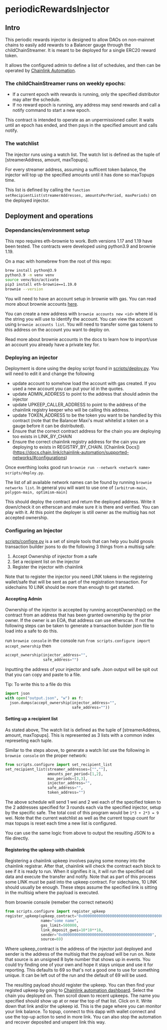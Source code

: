 # periodicRewardsInjector

## Intro
This periodic rewards injector is designed to allow DAOs on non-mainnet chains to easily add rewards to a Balancer gauge
through the childChainStreamer.  It is meant to be deployed for a single ERC20 reward token.

It allows the configured admin to define a list of schedules, and then can be operated by [Chainlink Automation](https://automation.chain.link/).

### The childChainStreamer runs on weekly epochs:

- If a current epoch with rewards is running, only the specified distributor may alter the schedule.  
- If no reward epoch is running, any address may send rewards and call a notify command to start a new epoch.

This contract is intended to operate as an unpermissioned caller.  It waits until an epoch has ended, and then pays in the specified amount and calls notify.

### The watchlist

The injector runs using a watch list.  The watch list is defined as the tuple of [streamerAddress, amount, maxTopups].

For every streamer address, assuming a sufficent token balance, the injector will top up the specified amounts until it has done so maxTopups time.

This list is defined by calling the `function setRecipientList(streamerAddresses, amountsPerPeriod, maxPeriods)` on the deployed injector.

## Deployment and operations

### Dependancies/environment setup
This repo requires eth-brownie to work.  Both versions 1.17 and 1.19 have been tested.  The contracts were developed using python3.9 and brownie 1.19.

On a mac with homebrew from the root of this repo:
```bash
brew install python@3.9
python3.9 -m venv venv
source venv/bin/activate
pip3 install eth-brownie==1.19.0
brownie --version
```

You will need to have an account setup in brownie with gas.  You can read more about brownie accounts [here](https://eth-brownie.readthedocs.io/en/v1.19.0/core-accounts.html).

You can create a new address with
`brownie accounts new <id>` where id is the string you will use to identify the account.
You can view the account using `brownie accounts list`.  You will need to transfer some gas tokens to this address on the account you want to deploy on.

Read more about brownie accounts in the docs to learn how to import/use an account you already have a private key for.

### Deploying an injector
Deployment is done using the deploy script found in [scripts/deploy.py](scripts/deploy.py).  You will need to edit it and change the following

- update account to somehow load the account with gas created.  If you used a new account you can put your id in the quotes.
- update ADMIN_ADDRESS to point to the address that should admin the injector
- update UPKEEP_CALLER_ADDRESS to point to the address of the chainlink registry keeper who will be calling this address.
- update TOKEN_ADDRESS to be the token you want to be handled by this contract (note that the Balancer Maxi's must whitelist a token on a gauge before it can be distributed).
- Ensure that the correct contract address for the chain you are deploying too exists in LINK_BY_CHAIN
- Ensure the correct chainlink registry address for the cain you are deploying to exists in REGISTRY_BY_CHAIN. [Chainlink Docs])(https://docs.chain.link/chainlink-automation/supported-networks/#configurations)

Once everthing looks good run `brownie run --network <network name> scripts/deploy.py`. 

The list of all available network names can be found by running `brownie networks list`.
In general you will want to use one of `[arbitrum-main, polygon-main, optimism-main]`

This should deploy the contract and return the deployed address.  Write it down/check it on etherscan and make sure it is there and verified.  You can play with it.  At this point the deployer is still owner as the multisig has not accepted ownership.

### Configuring an Injector
[scripts/configre.py](scripts/configure.py) is a set of simple tools that can help you build gnosis transaction builder jsons to do the following 3 things from a multisig safe:
1. Accept Ownership of injector from a safe
2. Set a recipient list on the injector
3. Register the injector with chainlink

Note that to register the injector you need LINK tokens in the registering wallet/safe that will be sent as part of the registration transaction.  For sidechains 10 LINK should be more than enough to get started.

#### Accepting Admin
Ownership of the injector is accepted by running acceptOwnership() on the contract from an address that has been granted ownership by the prior owner.
If the owner is an EOA, that address can use etherscan. If not the following steps can be taken to generate a transaction builder json file to load into a safe to do this.

run `brownie console`
in the console run `from scripts.configure import accept_ownership` then

```python
accept_ownership(injector_address="",
                 safe_address="") 
```
Inputting the address of your injector and safe.  Json output will be spit out that you can copy and paste to a file.

Tip:  To write this to a file do this
```python
import json
with open("output.json", "w") as f:
  json.dumps(accept_ownership(injector_address="",
                              safe_address=""))
```

#### Setting up a recipient list

As stated above,  The watch list is defined as the tuple of [streamerAddress, amount, maxTopups].  This is represented as 3 lists with a common index represeting each tuple.

Similar to the steps above, to generate a watch list use the following in `brownie console` on the proper network:

```python
from scripts.configure import set_recipient_list
set_recipient_list(streamer_addresses=["",""], 
                   amounts_per_period=[1,2], 
                   max_periods=[3,3], 
                   injector_address="", 
                   safe_address="", 
                   token_address="") 
```

The above schedule will send 1 wei and 2 wei each of the specified token to the 2 addresses specified for 3 rounds each via the specified injector, setup by the specific safe.  The total cost of this program would be `1*3 + 2*3 = 9` wei.
Note that the current watchlist as well as the current topup count for max topups is reset each time a new list is configured.

You can use the same logic from above to output the resulting JSON to a file directly.

#### Registering the upkeep with chainlink
Registering a chainlink upkeep involves paying some money into the chainlink registrar.  After that, chainlink will check
the contract each block to see if it is ready to run.  When it signifies it is, it will run the specified call data and execute the transfer and notify.
Note that as part of this process some LINK must be paid into the upkeep contract.  For sidechains, 10 LINK should usually be enough.  These steps assume the specified link is sitting in the multisig where the payload is executed. 

from brownie console (remeber the correct network)
```python
from scripts.configure import register_upkeep
register_upkeep(upkeep_contract="0x0000000000000000000000000000000000000000", 
                name="some name", 
                gas_limit=500000, 
                link_deposit_gwei=10*10**18, 
                sender="0x0000000000000000000000000000000000000000", 
                source=69)
```

Where upkeep_contract is the address of the injector just deployed and sender is the address of the multisig that the payload will be run on.  Note that source is an unsigned 8 byte number that shows up in events.  You could try finding one of your own and hope it stays unique and use it for reporting.  This defaults to 69 so that's not a good one to use for something unique.  It can be left out of the run and the default of 69 will be used.

The resulting payload should register the upkeep. You can then find your registed upkeep by going to [Chainlink automation dashboard](https://automation.chain.link/arbitrum).  Select the chain you deployed on.  Then scroll down to recent upkeeps.  The name you specified should show up at or near the top of that list.  Click on it.
Write down that link and/or the upkeep id.  This is the page where you can monitor your link balance.  To topup, connect to this dapp with wallet connect and use the top-up action to send in more link.  You can also stop the automation and recover deposited and unspent link this way.
